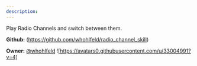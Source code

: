 ```yaml
---
description: 
---
```

Play Radio Channels and switch between them.

**Github:** (https://github.com/whohlfeld/radio_channel_skill)

**Owner:** [@whohlfeld](https://github.com/whohlfeld) ![https://avatars0.githubusercontent.com/u/33004991?v=4]

